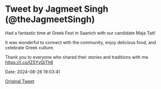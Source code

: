 # Tweet by Jagmeet Singh (@theJagmeetSingh)

Had a fantastic time at Greek Fest in Saanich with our candidate Maja Tait!

It was wonderful to connect with the community, enjoy delicious food, and celebrate Greek culture.

Thank you to everyone who shared their stories and traditions with me. https://t.co/lZSYvQjTh6

Date: 2024-08-28 19:03:41

[Original Tweet](https://x.com/theJagmeetSingh/status/1828871089809973511)
